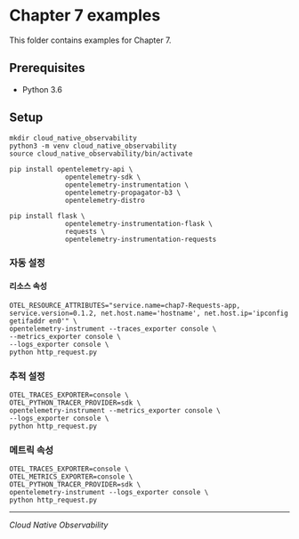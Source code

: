 # Chapter 7 examples

This folder contains examples for Chapter 7.

## Prerequisites

- Python 3.6

## Setup

```
mkdir cloud_native_observability
python3 -m venv cloud_native_observability
source cloud_native_observability/bin/activate

pip install opentelemetry-api \
              opentelemetry-sdk \
              opentelemetry-instrumentation \
              opentelemetry-propagator-b3 \
              opentelemetry-distro

pip install flask \
              opentelemetry-instrumentation-flask \
              requests \
              opentelemetry-instrumentation-requests
```

### 자동 설정
#### 리소스 속성
```shell
OTEL_RESOURCE_ATTRIBUTES="service.name=chap7-Requests-app, service.version=0.1.2, net.host.name='hostname', net.host.ip='ipconfig getifaddr en0'" \
opentelemetry-instrument --traces_exporter console \
--metrics_exporter console \
--logs_exporter console \
python http_request.py
```

### 추적 설정
```shell
OTEL_TRACES_EXPORTER=console \
OTEL_PYTHON_TRACER_PROVIDER=sdk \
opentelemetry-instrument --metrics_exporter console \
--logs_exporter console \
python http_request.py
```


### 메트릭 속성
```shell
OTEL_TRACES_EXPORTER=console \
OTEL_METRICS_EXPORTER=console \
OTEL_PYTHON_TRACER_PROVIDER=sdk \
opentelemetry-instrument --logs_exporter console \
python http_request.py
```


---

_Cloud Native Observability_
